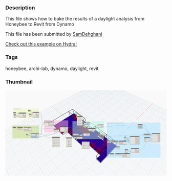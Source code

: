 ### Description
This file shows how to bake the results of a daylight analysis from Honeybee to Revit from Dynamo

This file has been submitted by [SamDehghani](https://github.com/SamDehghani)

[Check out this example on Hydra!](http://hydrashare.github.io/hydra/viewer?owner=SamDehghani&fork=hydra&id=Bake_Honeybee_Daylight_Results_from_Dynamo_to_Revit)

### Tags
honeybee, archi-lab, dynamo, daylight, revit

### Thumbnail
![Screenshot](https://raw.githubusercontent.com/SamDehghani/hydra/master/Bake_Honeybee_Daylight_Results_from_Dynamo_to_Revit/thumbnail.png)
